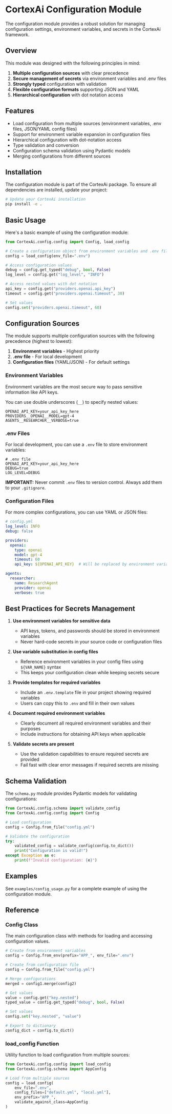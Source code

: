 # CortexAi Configuration Module

The configuration module provides a robust solution for managing configuration settings, environment variables, and secrets in the CortexAi framework.

## Overview

This module was designed with the following principles in mind:

1. **Multiple configuration sources** with clear precedence
2. **Secure management of secrets** via environment variables and .env files
3. **Strongly typed** configuration with validation
4. **Flexible configuration formats** supporting JSON and YAML
5. **Hierarchical configuration** with dot notation access

## Features

- Load configuration from multiple sources (environment variables, .env files, JSON/YAML config files)
- Support for environment variable expansion in configuration files
- Hierarchical configuration with dot-notation access
- Type validation and conversion
- Configuration schema validation using Pydantic models
- Merging configurations from different sources

## Installation

The configuration module is part of the CortexAi package. To ensure all dependencies are installed, update your project:

```bash
# Update your CortexAi installation
pip install -e .
```

## Basic Usage

Here's a basic example of using the configuration module:

```python
from CortexAi.config.config import Config, load_config

# Create a configuration object from environment variables and .env file
config = load_config(env_file=".env")

# Access configuration values
debug = config.get_typed("debug", bool, False)
log_level = config.get("log_level", "INFO")

# Access nested values with dot notation
api_key = config.get("providers.openai.api_key")
timeout = config.get("providers.openai.timeout", 30)

# Set values
config.set("providers.openai.timeout", 60)
```

## Configuration Sources

The module supports multiple configuration sources with the following precedence (highest to lowest):

1. **Environment variables** - Highest priority
2. **.env file** - For local development
3. **Configuration files** (YAML/JSON) - For default settings

### Environment Variables

Environment variables are the most secure way to pass sensitive information like API keys.

You can use double underscores (`__`) to specify nested values:

```
OPENAI_API_KEY=your_api_key_here
PROVIDERS__OPENAI__MODEL=gpt-4
AGENTS__RESEARCHER__VERBOSE=true
```

### .env Files

For local development, you can use a `.env` file to store environment variables:

```
# .env file
OPENAI_API_KEY=your_api_key_here
DEBUG=true
LOG_LEVEL=DEBUG
```

**IMPORTANT:** Never commit `.env` files to version control. Always add them to your `.gitignore`.

### Configuration Files

For more complex configurations, you can use YAML or JSON files:

```yaml
# config.yml
log_level: INFO
debug: false

providers:
  openai:
    type: openai
    model: gpt-4
    timeout: 60
    api_key: ${OPENAI_API_KEY}  # Will be replaced by environment variable

agents:
  researcher:
    name: ResearchAgent
    provider: openai
    verbose: true
```

## Best Practices for Secrets Management

1. **Use environment variables for sensitive data**
   - API keys, tokens, and passwords should be stored in environment variables
   - Never hard-code secrets in your source code or configuration files

2. **Use variable substitution in config files**
   - Reference environment variables in your config files using `${VAR_NAME}` syntax
   - This keeps your configuration clean while keeping secrets secure

3. **Provide templates for required variables**
   - Include an `.env.template` file in your project showing required variables
   - Users can copy this to `.env` and fill in their own values

4. **Document required environment variables**
   - Clearly document all required environment variables and their purposes
   - Include instructions for obtaining API keys when applicable

5. **Validate secrets are present**
   - Use the validation capabilities to ensure required secrets are provided
   - Fail fast with clear error messages if required secrets are missing

## Schema Validation

The `schema.py` module provides Pydantic models for validating configurations:

```python
from CortexAi.config.schema import validate_config
from CortexAi.config.config import Config

# Load configuration
config = Config.from_file("config.yml")

# Validate the configuration
try:
    validated_config = validate_config(config.to_dict())
    print("Configuration is valid!")
except Exception as e:
    print(f"Invalid configuration: {e}")
```

## Examples

See `examples/config_usage.py` for a complete example of using the configuration module.

## Reference

### Config Class

The main configuration class with methods for loading and accessing configuration values.

```python
# Create from environment variables
config = Config.from_env(prefix="APP_", env_file=".env")

# Create from configuration file
config = Config.from_file("config.yml")

# Merge configurations
merged = config1.merge(config2)

# Get values
value = config.get("key.nested")
typed_value = config.get_typed("debug", bool, False)

# Set values
config.set("key.nested", "value")

# Export to dictionary
config_dict = config.to_dict()
```

### load_config Function

Utility function to load configuration from multiple sources:

```python
from CortexAi.config.config import load_config
from CortexAi.config.schema import AppConfig

# Load from multiple sources
config = load_config(
    env_file=".env",
    config_files=["default.yml", "local.yml"],
    env_prefix="APP_",
    validate_against_class=AppConfig
)

